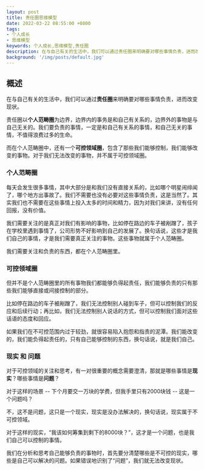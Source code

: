 ```yaml
---
layout: post
title: 责任圈思维模型
date: 2022-03-22 08:55:00 +0800
tags:
- 个人成长
- 思维模型
keywords: 个人成长,思维模型,责任圈
description: 在与自己有关的生活中，我们可以通过责任圈来明确要对哪些事情负责，进而改变现状
background: '/img/posts/default.jpg'
---
```


## 概述

在与自己有关的生活中，我们可以通过**责任圈**来明确要对哪些事情负责，进而改变现状。

责任圈以**个人范畴圈**为边界，边界内的事务是和自己有关系的，边界外的事物是与自己无关的。我们要负责的事情，一定是和自己有关系的事情，和自己无关的事情，不值得浪费过多的生命。

而在个人范畴圈中，还有一个**可控领域圈**，包含了那些我们能够控制，我们能够改变的事物。对于我们无法改变的事物，并不属于可控领域圈。

### 个人范畴圈

每天会发生很多事情，其中大部分是和我们没有直接关系的，比如哪个明星闹绯闻了，哪个地方出事故了。我们不需要也没有必要对这些事情负责，这是当然了。其实我们也不需要在这些事情上投入太多的时间和精力，因为对我们来讲，没有任何回报，没有价值。

我们需要关注的是真正对我们有影响的事物，比如停在路边的车子被剐蹭了，孩子在学校里遇到事情了，公司形势不好影响到自己的发展了。换句话说，这些才是我们自己的事情，才是我们需要真正关注的事物。这些事物就属于个人范畴圈。

我们需要关注和负责的东西，都在个人范畴圈里。

### 可控领域圈

但并不是个人范畴圈里的所有事物我们都能够负得起责任，我们能够负责的只有那些我们能够直接或间接控制的部分。

比如停在路边的车子被剐蹭了，我们无法控制别人碰到车子，但可以控制我们的反应和后续行动；再比如，我们无法控制别人说话的方式，但可以控制我们面对这些话语的态度和回应。

如果我们在不可控范围内过于较劲，就很容易陷入抱怨和指责的泥潭。我们能改变的，我们能负得起责任的，只有自己能够控制的东西，换句话说，就是我们自己。

### 现实 和 问题

对于可控领域的关注和思考，有一对很重要的概念需要澄清，那就是哪些事情是**现实**？哪些事情是**问题**？

对于这样的场景 -- 下个月要交一万块的学费，但我手里只有2000块钱 -- 这是一个问题吗？

不，这不是问题，这只是一个现实，现实是没办法解决的，换句话说，现实属于不可控领域。

对于这样的现实，“我该如何筹集到剩下的8000块？”，这才是一个问题，也是我们自己可以控制的事情。

我们在分析和思考自己能够负责的事物时，首先要分清楚哪些是不可控的现实，哪些是自己可以解决的问题。如果错误地识别了“问题”，我们就无法改变现状。
